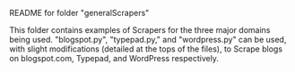 README for folder "generalScrapers"

This folder contains examples of Scrapers for the three major
domains being used. "blogspot.py", "typepad.py," and
"wordpress.py" can be used, with slight modifications (detailed
at the tops of the files), to Scrape blogs on blogspot.com,
Typepad, and WordPress respectively.